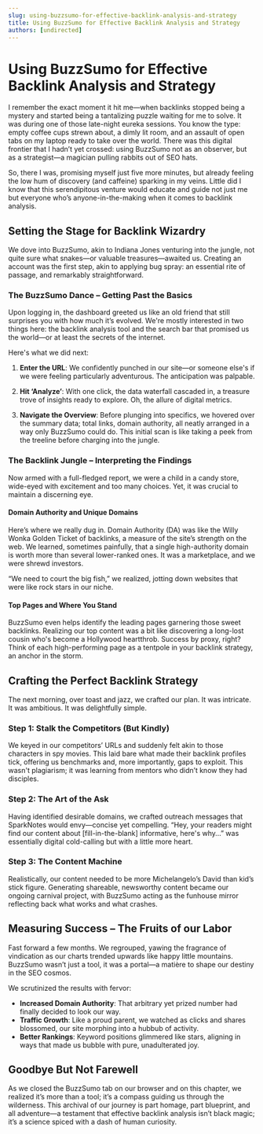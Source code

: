 ```yaml
---
slug: using-buzzsumo-for-effective-backlink-analysis-and-strategy
title: Using BuzzSumo for Effective Backlink Analysis and Strategy
authors: [undirected]
---
```



# Using BuzzSumo for Effective Backlink Analysis and Strategy

I remember the exact moment it hit me—when backlinks stopped being a mystery and started being a tantalizing puzzle waiting for me to solve. It was during one of those late-night eureka sessions. You know the type: empty coffee cups strewn about, a dimly lit room, and an assault of open tabs on my laptop ready to take over the world. There was this digital frontier that I hadn’t yet crossed: using BuzzSumo not as an observer, but as a strategist—a magician pulling rabbits out of SEO hats.

So, there I was, promising myself just five more minutes, but already feeling the low hum of discovery (and caffeine) sparking in my veins. Little did I know that this serendipitous venture would educate and guide not just me but everyone who’s anyone-in-the-making when it comes to backlink analysis. 

## Setting the Stage for Backlink Wizardry

We dove into BuzzSumo, akin to Indiana Jones venturing into the jungle, not quite sure what snakes—or valuable treasures—awaited us. Creating an account was the first step, akin to applying bug spray: an essential rite of passage, and remarkably straightforward.

### The BuzzSumo Dance – Getting Past the Basics

Upon logging in, the dashboard greeted us like an old friend that still surprises you with how much it’s evolved. We're mostly interested in two things here: the backlink analysis tool and the search bar that promised us the world—or at least the secrets of the internet.

Here's what we did next:

1. **Enter the URL**: We confidently punched in our site—or someone else's if we were feeling particularly adventurous. The anticipation was palpable.
   
2. **Hit ‘Analyze’**: With one click, the data waterfall cascaded in, a treasure trove of insights ready to explore. Oh, the allure of digital metrics.

3. **Navigate the Overview**: Before plunging into specifics, we hovered over the summary data; total links, domain authority, all neatly arranged in a way only BuzzSumo could do. This initial scan is like taking a peek from the treeline before charging into the jungle.

### The Backlink Jungle – Interpreting the Findings

Now armed with a full-fledged report, we were a child in a candy store, wide-eyed with excitement and too many choices. Yet, it was crucial to maintain a discerning eye.

#### Domain Authority and Unique Domains

Here’s where we really dug in. Domain Authority (DA) was like the Willy Wonka Golden Ticket of backlinks, a measure of the site’s strength on the web. We learned, sometimes painfully, that a single high-authority domain is worth more than several lower-ranked ones. It was a marketplace, and we were shrewd investors.

“We need to court the big fish,” we realized, jotting down websites that were like rock stars in our niche.

#### Top Pages and Where You Stand

BuzzSumo even helps identify the leading pages garnering those sweet backlinks. Realizing our top content was a bit like discovering a long-lost cousin who's become a Hollywood heartthrob. Success by proxy, right? Think of each high-performing page as a tentpole in your backlink strategy, an anchor in the storm.

## Crafting the Perfect Backlink Strategy

The next morning, over toast and jazz, we crafted our plan. It was intricate. It was ambitious. It was delightfully simple.

### Step 1: Stalk the Competitors (But Kindly)

We keyed in our competitors’ URLs and suddenly felt akin to those characters in spy movies. This laid bare what made their backlink profiles tick, offering us benchmarks and, more importantly, gaps to exploit. This wasn't plagiarism; it was learning from mentors who didn’t know they had disciples.

### Step 2: The Art of the Ask

Having identified desirable domains, we crafted outreach messages that SparkNotes would envy—concise yet compelling. “Hey, your readers might find our content about [fill-in-the-blank] informative, here's why…” was essentially digital cold-calling but with a little more heart.

### Step 3: The Content Machine

Realistically, our content needed to be more Michelangelo’s David than kid’s stick figure. Generating shareable, newsworthy content became our ongoing carnival project, with BuzzSumo acting as the funhouse mirror reflecting back what works and what crashes.

## Measuring Success – The Fruits of our Labor

Fast forward a few months. We regrouped, yawing the fragrance of vindication as our charts trended upwards like happy little mountains. BuzzSumo wasn’t just a tool, it was a portal—a matière to shape our destiny in the SEO cosmos.

We scrutinized the results with fervor:

- **Increased Domain Authority**: That arbitrary yet prized number had finally decided to look our way.
- **Traffic Growth**: Like a proud parent, we watched as clicks and shares blossomed, our site morphing into a hubbub of activity.
- **Better Rankings**: Keyword positions glimmered like stars, aligning in ways that made us bubble with pure, unadulterated joy. 

## Goodbye But Not Farewell

As we closed the BuzzSumo tab on our browser and on this chapter, we realized it’s more than a tool; it’s a compass guiding us through the wilderness. This archival of our journey is part homage, part blueprint, and all adventure—a testament that effective backlink analysis isn’t black magic; it’s a science spiced with a dash of human curiosity.